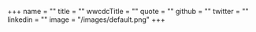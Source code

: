 +++
name = ""
title = ""
wwcdcTitle = ""
quote = ""
github = ""
twitter = ""
linkedin = ""
image = "/images/default.png"
+++

